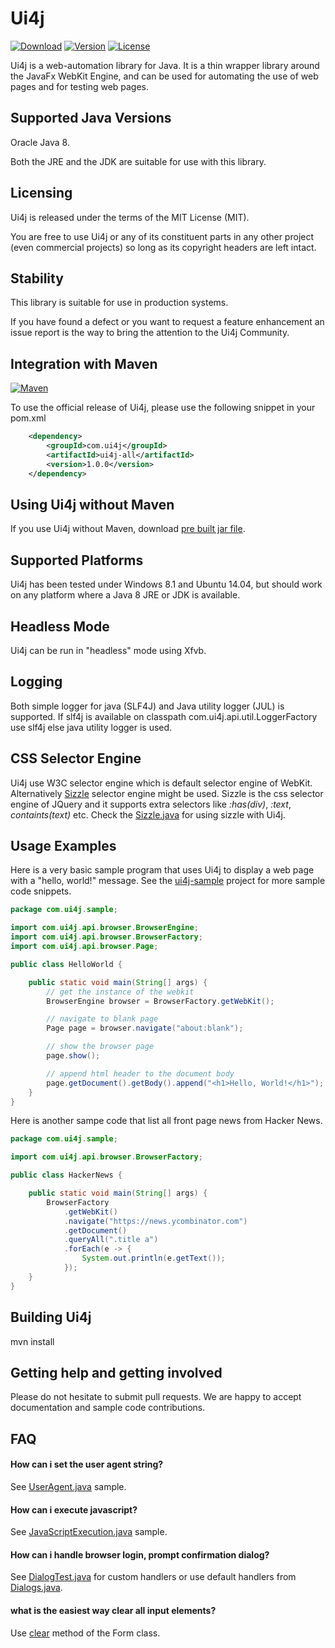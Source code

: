 Ui4j
====

[![Download](http://img.shields.io/badge/download-latest--jar-orange.svg)](https://repo1.maven.org/maven2/com/ui4j/ui4j-all/1.0.0/ui4j-all-1.0.0.jar) [![Version](http://img.shields.io/badge/version-1.0.0-green.svg)](https://github.com/ui4j/ui4j) [![License](http://img.shields.io/badge/license-MIT-blue.svg)](http://opensource.org/licenses/MIT)


Ui4j is a web-automation library for Java. It is a thin wrapper library around the JavaFx WebKit Engine, and can be used for automating the use of web pages and for testing web pages.


Supported Java Versions
-----------------------

Oracle Java 8.

Both the JRE and the JDK are suitable for use with this library.


Licensing
---------

Ui4j is released under the terms of the MIT License (MIT).

You are free to use Ui4j or any of its constituent parts in any other project (even commercial projects) so long as its copyright headers are left intact.


Stability
---------

This library is suitable for use in production systems.


If you have found a defect or you want to request a feature enhancement an issue report is the way to bring the attention to the Ui4j Community.


Integration with Maven
----------------------
[![Maven](http://img.shields.io/maven-central/v/com.ui4j/ui4j-all.svg)](http://search.maven.org/#search%7Cga%7C1%7Cui4j)

To use the official release of Ui4j, please use the following snippet in your pom.xml

```xml
    <dependency>
        <groupId>com.ui4j</groupId>
        <artifactId>ui4j-all</artifactId>
        <version>1.0.0</version>
    </dependency>
```

Using Ui4j without Maven
------------------------
If you use Ui4j without Maven, download [pre built jar file](https://repo1.maven.org/maven2/com/ui4j/ui4j-all/1.0.0/ui4j-all-1.0.0.jar).

Supported Platforms
-------------------

Ui4j has been tested under Windows 8.1 and Ubuntu 14.04, but should work on any platform where a Java 8 JRE or JDK is available.


Headless Mode
-------------

Ui4j can be run in "headless" mode using Xfvb.

Logging
-------
Both simple logger for java (SLF4J) and Java utility logger (JUL) is supported.
If slf4j is available on classpath com.ui4j.api.util.LoggerFactory use slf4j else java utility logger is used.

CSS Selector Engine
-------------------
Ui4j use W3C selector engine which is default selector engine of WebKit. Alternatively [Sizzle](http://http://sizzlejs.com) selector engine might be used.
Sizzle is the css selector engine of JQuery and it supports extra selectors like _:has(div)_, _:text_, _containts(text)_ etc.
Check the [Sizzle.java](https://github.com/ui4j/ui4j/blob/master/ui4j-sample/src/main/java/com/ui4j/sample/Sizzle.java) for using sizzle with Ui4j.


Usage Examples
--------------

Here is a very basic sample program that uses Ui4j to display a web page with a "hello, world!" message. See the [ui4j-sample](https://github.com/ui4j/ui4j/tree/master/ui4j-sample/src/main/java/com/ui4j/sample) project for more sample code snippets.

```java
package com.ui4j.sample;

import com.ui4j.api.browser.BrowserEngine;
import com.ui4j.api.browser.BrowserFactory;
import com.ui4j.api.browser.Page;

public class HelloWorld {

    public static void main(String[] args) {
        // get the instance of the webkit
        BrowserEngine browser = BrowserFactory.getWebKit();

        // navigate to blank page
        Page page = browser.navigate("about:blank");

        // show the browser page
        page.show();

        // append html header to the document body
        page.getDocument().getBody().append("<h1>Hello, World!</h1>");
    }
}
```

Here is another sampe code that list all front page news from Hacker News.

```java
package com.ui4j.sample;

import com.ui4j.api.browser.BrowserFactory;

public class HackerNews {

    public static void main(String[] args) {
        BrowserFactory
            .getWebKit()
            .navigate("https://news.ycombinator.com")
            .getDocument()
            .queryAll(".title a")
            .forEach(e -> {
                System.out.println(e.getText());
            });
    }
}
```

Building Ui4j
-------------
mvn install

Getting help and getting involved
---------------------------------

Please do not hesitate to submit pull requests.
We are happy to accept documentation and sample code contributions.

FAQ
---

#### How can i set the user agent string?

See [UserAgent.java](https://github.com/ui4j/ui4j/blob/master/ui4j-sample/src/main/java/com/ui4j/sample/UserAgent.java) sample.

#### How can i execute javascript?

See [JavaScriptExecution.java](https://github.com/ui4j/ui4j/blob/master/ui4j-sample/src/main/java/com/ui4j/sample/JavaScriptExecution.java) sample.

#### How can i handle browser login, prompt confirmation dialog?

See [DialogTest.java](https://github.com/ui4j/ui4j/blob/master/ui4j-webkit/src/test/java/com/ui4j/test/DialogTest.java) for custom handlers or
use default handlers from [Dialogs.java](https://github.com/ui4j/ui4j/blob/master/ui4j-api/src/main/java/com/ui4j/api/dialog/Dialogs.java).

#### what is the easiest way clear all input elements?

Use [clear](https://github.com/ui4j/ui4j/blob/master/ui4j-api/src/main/java/com/ui4j/api/dom/Form.java#L13) method of the Form class.
